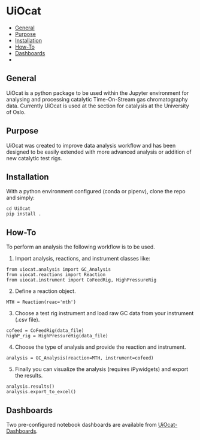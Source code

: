 # UiOcat

* [General](#general-info)
* [Purpose](#purpose)
* [Installation](#installation)
* [How-To](#how-to)
* [Dashboards](#dashboards)
* 
## General

UiOcat is a python package to be used within the Jupyter environment for 
analysing and processing catalytic Time-On-Stream gas chromatography data.
Currently UiOcat is used at the section for catalysis at
the University of Oslo.

## Purpose

UiOcat was created to improve data analysis workflow and has been designed
to be easily extended with more advanced analysis or addition of new catalytic
test rigs.

## Installation

With a python environment configured (conda or pipenv), clone the repo and simply:

```
cd UiOcat
pip install .
```

## How-To

To perform an analysis the following workflow is to be used.

1. Import analysis, reactions, and instrument classes like:
```
from uiocat.analysis import GC_Analysis
from uiocat.reactions import Reaction
from uiocat.instrument import CoFeedRig, HighPressureRig
```
2. Define a reaction object.
```
MTH = Reaction(reac='mth')
```
3. Choose a test rig instrument and load raw GC data from your instrument (.csv file).
```
cofeed = CoFeedRig(data_file)
highP_rig = HighPressureRig(data_file)
```

4. Choose the type of analysis and provide the reaction and instrument.
```
analysis = GC_Analysis(reaction=MTH, instrument=cofeed)
```

5. Finally you can visualize the analysis (requires iPywidgets) and export the results.
```
analysis.results()
analysis.export_to_excel()
```
## Dashboards

Two pre-configured notebook dashboards are available from [UiOcat-Dashboards](https://github.com/NicHaaJun/UiOcat-Dashboards).



